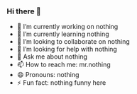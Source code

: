 ### Hi there 👋


- 🔭 I’m currently working on nothing
- 🌱 I’m currently learning nothing
- 👯 I’m looking to collaborate on nothing
- 🤔 I’m looking for help with nothing
- 💬 Ask me about nothing
- 📫 How to reach me: mr.nothing
- 😄 Pronouns: nothing
- ⚡ Fun fact: nothing funny here
